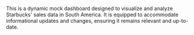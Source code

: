 This is a dynamic mock dashboard designed to visualize and analyze Starbucks' sales data in South America. It is equipped to accommodate informational updates and changes, ensuring it remains relevant and up-to-date.
